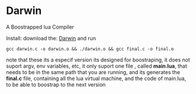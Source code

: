 # Darwin
A Boostrapped lua Compiler

Install:
download the: [Darwin](https://github.com/OUIsolutions/Darwin/releases/download/0.002/darwin.c)
and run
```shel
gcc darwin.c -o darwin.o && ./darwin.o && gcc final.c -o final.o
```
note that these its a especif version its designed for boostraping, it does not suport
argv, env variables, etc, it only suport one file , called **main.lua**, that needs to
be in the same path that you are running, and its generates the **final.c** file,
containing all the lua virtual machine, and the code of main.lua, to be able to boostrap
to the next version

